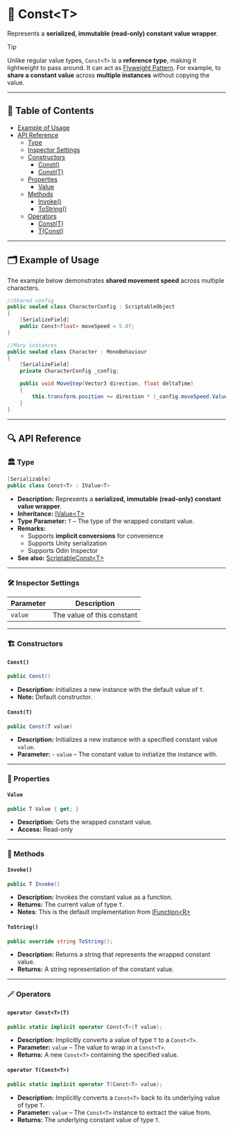 # 🧩 Const&lt;T&gt;

Represents a **serialized, immutable (read-only) constant value wrapper**.

> [!TIP]
> Unlike regular value types, `Const<T>` is a **reference type**, making it lightweight to pass around. It can act as
> [Flyweight Pattern](https://en.wikipedia.org/wiki/Flyweight_pattern). For example, to **share a constant value**
> across
> **multiple instances** without copying the value.

---

## 📑 Table of Contents

- [Example of Usage](#-example-of-usage)
- [API Reference](#-api-reference)
    - [Type](#-type)
    - [Inspector Settings](#-inspector-settings)
    - [Constructors](#-constructors)
        - [Const()](#const)
        - [Const(T)](#constt)
    - [Properties](#-properties)
        - [Value](#value)
    - [Methods](#-methods)
        - [Invoke()](#invoke)
        - [ToString()](#tostring)
    - [Operators](#-operators)
        - [Const<T>(T)](#operator-consttt)
        - [T(Const<T>)](#operator-tconstt)

---

## 🗂 Example of Usage

The example below demonstrates **shared movement speed** across multiple characters.

```csharp
//Shared config
public sealed class CharacterConfig : ScriptableObject
{
    [SerializeField] 
    public Const<float> moveSpeed = 5.0f;
}
```

```csharp
//Many instances
public sealed class Character : MonoBehaviour
{
    [SerializeField] 
    private CharacterConfig _config;

    public void MoveStep(Vector3 direction, float deltaTime) 
    {
        this.transform.position += direction * (_config.moveSpeed.Value * deltaTime);
    }
}
```

---

## 🔍 API Reference

### 🏛️ Type <div id="-type"></div>

```csharp
[Serializable]
public class Const<T> : IValue<T>
```

- **Description:** Represents a **serialized, immutable (read-only) constant value wrapper**.
- **Inheritance:** [IValue&lt;T&gt;](IValue.md)
- **Type Parameter:** `T` – The type of the wrapped constant value.
- **Remarks:**
    - Supports **implicit conversions** for convenience
    - Supports Unity serialization
    - Supports Odin Inspector
- **See also:** [ScriptableConst&lt;T&gt;](ScriptableConst.md)

---

### 🛠 Inspector Settings

| Parameter | Description                |
|-----------|----------------------------|
| `value`   | The value of this constant |

---

<div id="-constructors"></div>

### 🏗️ Constructors

#### `Const()`

```csharp
public Const()
```

- **Description:** Initializes a new instance with the default value of `T`.
- **Note:** Default constructor.

#### `Const(T)`

```csharp
public Const(T value)
```

- **Description:** Initializes a new instance with a specified constant value `value`.
- **Parameter:** - `value` – The constant value to initialize the instance with.

---

### 🔑 Properties

#### `Value`

```csharp
public T Value { get; }
```

- **Description:** Gets the wrapped constant value.
- **Access:** Read-only

---

### 🏹 Methods

#### `Invoke()`

```csharp
public T Invoke()
```

- **Description:** Invokes the constant value as a function.
- **Returns:** The current value of type `T`.
- **Notes**: This is the default implementation from [IFunction&lt;R&gt;](../Functions/IFunction.md)

#### `ToString()`

```csharp
public override string ToString();
```

- **Description:** Returns a string that represents the wrapped constant value.
- **Returns:** A string representation of the constant value.

---

### 🪄 Operators

#### `operator Const<T>(T)`

```csharp
public static implicit operator Const<T>(T value);
```

- **Description:** Implicitly converts a value of type `T` to a `Const<T>`.
- **Parameter:** `value` – The value to wrap in a `Const<T>`.
- **Returns:** A new `Const<T>` containing the specified value.

#### `operator T(Const<T>)`

```csharp
public static implicit operator T(Const<T> value);
```

- **Description:** Implicitly converts a `Const<T>` back to its underlying value of type `T`.
- **Parameter:** `value` – The `Const<T>` instance to extract the value from.
- **Returns:** The underlying constant value of type `T`.